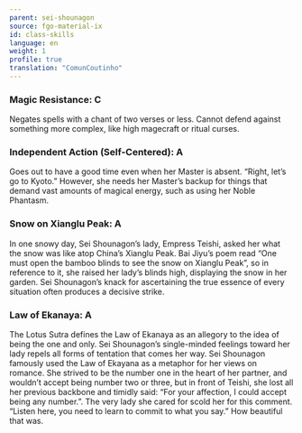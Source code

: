```yaml
---
parent: sei-shounagon
source: fgo-material-ix
id: class-skills
language: en
weight: 1
profile: true
translation: "ComunCoutinho"
---
```


### Magic Resistance: C

Negates spells with a chant of two verses or less.
Cannot defend against something more complex, like high magecraft or ritual curses.

### Independent Action (Self-Centered): A

Goes out to have a good time even when her Master is absent.
“Right, let’s go to Kyoto.”
However, she needs her Master’s backup for things that demand vast amounts of magical energy, such as using her Noble Phantasm.

### Snow on Xianglu Peak: A

In one snowy day, Sei Shounagon’s lady, Empress Teishi, asked her what the snow was like atop China’s Xianglu Peak. Bai Jiyu’s poem read “One must open the bamboo blinds to see the snow on Xianglu Peak”, so in reference to it, she raised her lady’s blinds high, displaying the snow in her garden.
Sei Shounagon’s knack for ascertaining the true essence of every situation often produces a decisive strike.

### Law of Ekanaya: A

The Lotus Sutra defines the Law of Ekanaya as an allegory to the idea of being the one and only.
Sei Shounagon’s single-minded feelings toward her lady repels all forms of tentation that comes her way.
Sei Shounagon famously used the Law of Ekayana as a metaphor for her views on romance. She strived to be the number one in the heart of her partner, and wouldn’t accept being number two or three, but in front of Teishi, she lost all her previous backbone and timidly said:
“For your affection, I could accept being any number.”.
The very lady she cared for scold her for this comment.
“Listen here, you need to learn to commit to what you say.”
How beautiful that was.
